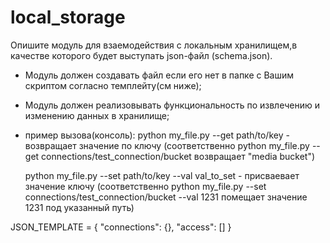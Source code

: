 # local_storage

Опишите модуль для взаемодействия с локальным хранилищем,в качестве которого будет выступать json-файл (schema.json).

- Модуль должен создавать файл если его нет в папке с Вашим скриптом согласно темплейту(см ниже);
- Модуль должен реализовывать функциональность по извлечению и изменению данных в хранилище;
- пример вызова(консоль):
    python my_file.py --get path/to/key                             - возвращает значение по ключу
    (соответственно python my_file.py --get connections/test_connection/bucket возвращает "media bucket")

    python my_file.py --set path/to/key --val val_to_set       - присваевает значение ключу
    (соответственно python my_file.py --set connections/test_connection/bucket --val 1231  помещает значение 1231 под указанный путь)


JSON_TEMPLATE = {
    "connections": {},
    "access": []
}
